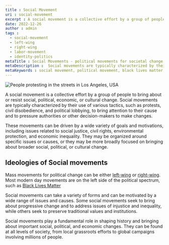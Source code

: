 ```yaml
---
title : Social Movement
uri : social-movement
excerpt : A social movement is a collective effort by a group of people to bring about or resist social, political, economic, or cultural change.
date: 2022-12-26
author : admin
tags : 
  - social-movement
  - left-wing
  - right-wing
  - labor-movement
  - identity-politics
metaTitle : Social Movements - political movements for societal change
metaDescription :  Social movements are typically characterized by their use of various tactics, such as protests, civil disobedience, and political lobbying, to bring politcal change
metaKeywords : social movement, political movement, black lives matter, labor movement, labour movement
---
```


![People protesting in the streets in Los Angeles, USA](/assets/img/articles/social-movement.jpg)

A social movement is a collective effort by a group of people to bring about or resist social, political, economic, or cultural change. Social movements are typically characterized by their use of various tactics, such as protests, civil disobedience, and political lobbying, to bring attention to their cause and to pressure authorities or other decision-makers to make changes.

These movements can be driven by a wide variety of goals and motivations, including issues related to social justice, civil rights, environmental protection, and economic inequality. They may be organized around specific issues or causes, or they may be more broadly focused on bringing about broader social, political, or cultural change.

## Ideologies of Social movements

Mass movements for political change can be either [left-wing](/tag/left-wing) or [right-wing](/tag/right-wing). Most modern day movements are on the left side of the political spectrum, such as [Black Lives Matter](/politics/black-lives-matter)

Social movements can take a variety of forms and can be motivated by a wide range of issues and causes. Some social movements seek to bring about progressive change and to address issues of injustice and inequality, while others seek to preserve traditional values and institutions.

Social movements play a fundamental role in shaping history and bringing about important social, political, and economic changes. They can be found at all levels of society, from local grassroots efforts to global campaigns involving millions of people.